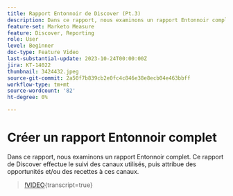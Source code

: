 ```yaml
---
title: Rapport Entonnoir de Discover (Pt.3)
description: Dans ce rapport, nous examinons un rapport Entonnoir complet. Ce rapport de Discover effectue le suivi des canaux utilisés, puis attribue des opportunités et/ou des recettes à ces canaux.
feature-set: Marketo Measure
feature: Discover, Reporting
role: User
level: Beginner
doc-type: Feature Video
last-substantial-update: 2023-10-24T00:00:00Z
jira: KT-14022
thumbnail: 3424432.jpeg
source-git-commit: 2a50f7b839cb2e0fc4c846e38e8ecb04e463bbff
workflow-type: tm+mt
source-wordcount: '82'
ht-degree: 0%

---
```



# Créer un rapport Entonnoir complet

Dans ce rapport, nous examinons un rapport Entonnoir complet. Ce rapport de Discover effectue le suivi des canaux utilisés, puis attribue des opportunités et/ou des recettes à ces canaux.

>[!VIDEO](https://video.tv.adobe.com/v/3424432/?learn=on){transcript=true}
